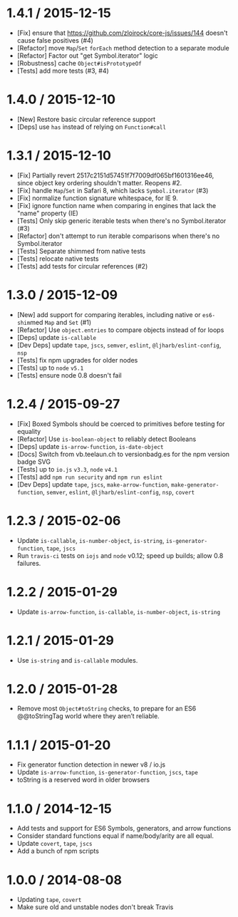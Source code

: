 1.4.1 / 2015-12-15
=================
  * [Fix] ensure that https://github.com/zloirock/core-js/issues/144 doesn't cause false positives (#4)
  * [Refactor] move `Map`/`Set` `forEach` method detection to a separate module
  * [Refactor] Factor out "get Symbol.iterator" logic
  * [Robustness] cache `Object#isPrototypeOf`
  * [Tests] add more tests (#3, #4)

1.4.0 / 2015-12-10
=================
  * [New] Restore basic circular reference support
  * [Deps] use `has` instead of relying on `Function#call`

1.3.1 / 2015-12-10
=================
  * [Fix] Partially revert 2517c2151d57451f7f7009df065bf1601316ee46, since object key ordering shouldn't matter. Reopens #2.
  * [Fix] handle `Map`/`Set` in Safari 8, which lacks `Symbol.iterator` (#3)
  * [Fix] normalize function signature whitespace, for IE 9.
  * [Fix] ignore function name when comparing in engines that lack the "name" property (IE)
  * [Tests] Only skip generic iterable tests when there's no Symbol.iterator (#3)
  * [Refactor] don't attempt to run iterable comparisons when there's no Symbol.iterator
  * [Tests] Separate shimmed from native tests
  * [Tests] relocate native tests
  * [Tests] add tests for circular references (#2)

1.3.0 / 2015-12-09
=================
  * [New] add support for comparing iterables, including native or `es6-shim`med `Map` and `Set` (#1)
  * [Refactor] Use `object.entries` to compare objects instead of for loops
  * [Deps] update `is-callable`
  * [Dev Deps] update `tape`, `jscs`, `semver`, `eslint`, `@ljharb/eslint-config`, `nsp`
  * [Tests] fix npm upgrades for older nodes
  * [Tests] up to `node` `v5.1`
  * [Tests] ensure node 0.8 doesn't fail

1.2.4 / 2015-09-27
=================
  * [Fix] Boxed Symbols should be coerced to primitives before testing for equality
  * [Refactor] Use `is-boolean-object` to reliably detect Booleans
  * [Deps] update `is-arrow-function`, `is-date-object`
  * [Docs] Switch from vb.teelaun.ch to versionbadg.es for the npm version badge SVG
  * [Tests] up to `io.js` `v3.3`, `node` `v4.1`
  * [Tests] add `npm run security` and `npm run eslint`
  * [Dev Deps] update `tape`, `jscs`, `make-arrow-function`, `make-generator-function`, `semver`, `eslint`, `@ljharb/eslint-config`, `nsp`, `covert`

1.2.3 / 2015-02-06
=================
  * Update `is-callable`, `is-number-object`, `is-string`, `is-generator-function`, `tape`, `jscs`
  * Run `travis-ci` tests on `iojs` and `node` v0.12; speed up builds; allow 0.8 failures.

1.2.2 / 2015-01-29
=================
  * Update `is-arrow-function`, `is-callable`, `is-number-object`, `is-string`

1.2.1 / 2015-01-29
=================
  * Use `is-string` and `is-callable` modules.

1.2.0 / 2015-01-28
=================
  * Remove most `Object#toString` checks, to prepare for an ES6 @@toStringTag world where they aren’t reliable.

1.1.1 / 2015-01-20
=================
  * Fix generator function detection in newer v8 / io.js
  * Update `is-arrow-function`, `is-generator-function`, `jscs`, `tape`
  * toString is a reserved word in older browsers

1.1.0 / 2014-12-15
=================
  * Add tests and support for ES6 Symbols, generators, and arrow functions
  * Consider standard functions equal if name/body/arity are all equal.
  * Update `covert`, `tape`, `jscs`
  * Add a bunch of npm scripts

1.0.0 / 2014-08-08
==================
  * Updating `tape`, `covert`
  * Make sure old and unstable nodes don't break Travis
